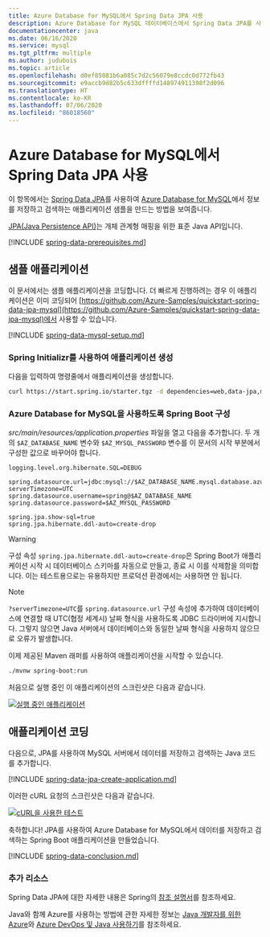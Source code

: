 ```yaml
---
title: Azure Database for MySQL에서 Spring Data JPA 사용
description: Azure Database for MySQL 데이터베이스에서 Spring Data JPA를 사용하는 방법을 알아봅니다.
documentationcenter: java
ms.date: 06/16/2020
ms.service: mysql
ms.tgt_pltfrm: multiple
ms.author: judubois
ms.topic: article
ms.openlocfilehash: d0ef85081b6a085c7d2c56079e8ccdc0d772fb43
ms.sourcegitcommit: e9accb9d82b5c633dffffd148974911398f2d096
ms.translationtype: HT
ms.contentlocale: ko-KR
ms.lasthandoff: 07/06/2020
ms.locfileid: "86018560"
---
```

# <a name="use-spring-data-jpa-with-azure-database-for-mysql"></a>Azure Database for MySQL에서 Spring Data JPA 사용

이 항목에서는 [Spring Data JPA](https://spring.io/projects/spring-data-jpa)를 사용하여 [Azure Database for MySQL](https://docs.microsoft.com/azure/mysql/)에서 정보를 저장하고 검색하는 애플리케이션 샘플을 만드는 방법을 보여줍니다.

[JPA(Java Persistence API)](https://en.wikipedia.org/wiki/Java_Persistence_API)는 개체 관계형 매핑을 위한 표준 Java API입니다.

[!INCLUDE [spring-data-prerequisites.md](includes/spring-data-prerequisites.md)]

## <a name="sample-application"></a>샘플 애플리케이션

이 문서에서는 샘플 애플리케이션을 코딩합니다. 더 빠르게 진행하려는 경우 이 애플리케이션은 이미 코딩되어 [https://github.com/Azure-Samples/quickstart-spring-data-jpa-mysql](https://github.com/Azure-Samples/quickstart-spring-data-jpa-mysql)에서 사용할 수 있습니다.

[!INCLUDE [spring-data-mysql-setup.md](includes/spring-data-mysql-setup.md)]

### <a name="generate-the-application-by-using-spring-initializr"></a>Spring Initializr를 사용하여 애플리케이션 생성

다음을 입력하여 명령줄에서 애플리케이션을 생성합니다.

```bash
curl https://start.spring.io/starter.tgz -d dependencies=web,data-jpa,mysql -d baseDir=azure-database-workshop -d bootVersion=2.3.1.RELEASE -d javaVersion=8 | tar -xzvf -
```

### <a name="configure-spring-boot-to-use-azure-database-for-mysql"></a>Azure Database for MySQL을 사용하도록 Spring Boot 구성

*src/main/resources/application.properties* 파일을 열고 다음을 추가합니다. 두 개의 `$AZ_DATABASE_NAME` 변수와 `$AZ_MYSQL_PASSWORD` 변수를 이 문서의 시작 부분에서 구성한 값으로 바꾸어야 합니다.

```properties
logging.level.org.hibernate.SQL=DEBUG

spring.datasource.url=jdbc:mysql://$AZ_DATABASE_NAME.mysql.database.azure.com:3306/demo?serverTimezone=UTC
spring.datasource.username=spring@$AZ_DATABASE_NAME
spring.datasource.password=$AZ_MYSQL_PASSWORD

spring.jpa.show-sql=true
spring.jpa.hibernate.ddl-auto=create-drop
```

> [!WARNING]
> 구성 속성 `spring.jpa.hibernate.ddl-auto=create-drop`은 Spring Boot가 애플리케이션 시작 시 데이터베이스 스키마를 자동으로 만들고, 종료 시 이를 삭제함을 의미합니다. 이는 테스트용으로는 유용하지만 프로덕션 환경에서는 사용하면 안 됩니다.

> [!NOTE]
> `?serverTimezone=UTC`를 `spring.datasource.url` 구성 속성에 추가하여 데이터베이스에 연결할 때 UTC(협정 세계시) 날짜 형식을 사용하도록 JDBC 드라이버에 지시합니다. 그렇지 않으면 Java 서버에서 데이터베이스와 동일한 날짜 형식을 사용하지 않으므로 오류가 발생합니다.

이제 제공된 Maven 래퍼를 사용하여 애플리케이션을 시작할 수 있습니다.

```bash
./mvnw spring-boot:run
```

처음으로 실행 중인 이 애플리케이션의 스크린샷은 다음과 같습니다.

[![실행 중인 애플리케이션](media/configure-spring-data-jpa-with-azure-mysql/create-mysql-01.png)](media/configure-spring-data-jpa-with-azure-mysql/create-mysql-01.png#lightbox)

## <a name="code-the-application"></a>애플리케이션 코딩

다음으로, JPA를 사용하여 MySQL 서버에서 데이터를 저장하고 검색하는 Java 코드를 추가합니다.

[!INCLUDE [spring-data-jpa-create-application.md](includes/spring-data-jpa-create-application.md)]

이러한 cURL 요청의 스크린샷은 다음과 같습니다.

[![cURL을 사용한 테스트](media/configure-spring-data-jpa-with-azure-mysql/create-mysql-02.png)](media/configure-spring-data-jpa-with-azure-mysql/create-mysql-02.png#lightbox)

축하합니다! JPA를 사용하여 Azure Database for MySQL에서 데이터를 저장하고 검색하는 Spring Boot 애플리케이션을 만들었습니다.

[!INCLUDE [spring-data-conclusion.md](includes/spring-data-conclusion.md)]

### <a name="additional-resources"></a>추가 리소스

Spring Data JPA에 대한 자세한 내용은 Spring의 [참조 설명서](https://docs.spring.io/spring-data/jpa/docs/current/reference/html/#reference)를 참조하세요.

Java와 함께 Azure를 사용하는 방법에 관한 자세한 정보는 [Java 개발자를 위한 Azure](/azure/developer/java/)와 [Azure DevOps 및 Java 사용하기](/azure/devops/)를 참조하세요.
